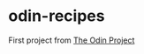 # odin-recipes
First project from [The Odin Project](https://www.theodinproject.com/lessons/foundations-recipes)
